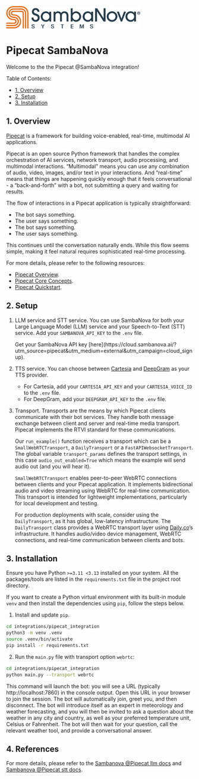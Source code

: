 <a href="https://sambanova.ai/">
<picture>
 <source media="(prefers-color-scheme: dark)" srcset="../images/SambaNova-light-logo-1.png" height="60">
  <img alt="SambaNova logo" src="../images/SambaNova-dark-logo-1.png" height="60">
</picture>
</a>

Pipecat SambaNova
=====================

Welcome to the the Pipecat @SambaNova integration!

Table of Contents:

- [1. Overview](#overview)
- [2. Setup](#setup)
- [3. Installation](#installation)

## 1. Overview

[Pipecat](https://www.pipecat.ai/) is a framework for building voice-enabled, real-time, multimodal AI applications.

Pipecat is an open source Python framework that handles the complex orchestration of AI services, network transport, audio processing, and multimodal interactions. “Multimodal” means you can use any combination of audio, video, images, and/or text in your interactions. And “real-time” means that things are happening quickly enough that it feels conversational - a “back-and-forth” with a bot, not submitting a query and waiting for results.

The flow of interactions in a Pipecat application is typically straightforward:

- The bot says something.
- The user says something.
- The bot says something.
- The user says something.

This continues until the conversation naturally ends. While this flow seems simple, making it feel natural requires sophisticated real-time processing.

For more details, please refer to the following resources:
- [Pipecat Overview](https://docs.pipecat.ai/getting-started/overview).
- [Pipecat Core Concepts](https://docs.pipecat.ai/getting-started/core-concepts).
- [Pipecat Quickstart](https://docs.pipecat.ai/getting-started/quickstart).

## 2. Setup

1. LLM service and STT service.
    You can use SambaNova for both your Large Language Model (LLM) service and your Speech-to-Text (STT) service.
    Add your `SAMBANOVA_API_KEY` to the `.env` file.
    
    <Tip>
    Get your SambaNova API key [here](https://cloud.sambanova.ai/?utm_source=pipecat&utm_medium=external&utm_campaign=cloud_signup).
    </Tip>

2. TTS service.
    You can choose between [Cartesia](https://cartesia.ai/) and [DeepGram](https://deepgram.com/) as your TTS provider.

    - For Cartesia, add your `CARTESIA_API_KEY` and your `CARTESIA_VOICE_ID` to the `.env` file.
    - For DeepGram, add your `DEEPGRAM_API_KEY` to the `.env` file.

3. Transport.
    Transports are the means by which Pipecat clients communicate with their bot services.
    They handle both message exchange between client and server and real-time media transport.
    Pipecat implements the RTVI standard for these communications.

    Our `run_example()` function receives a transport which can be a
    `SmallWebRTCTransport`, a `DailyTransport` or a `FastAPIWebsocketTransport`.
    The global variable `transport_params` defines the transport settings,
    in this case `audio_out_enabled=True` which means the example will send audio out (and you will hear it).

    `SmallWebRTCTransport` enables peer-to-peer WebRTC connections between clients and your Pipecat application.
    It implements bidirectional audio and video streaming using WebRTC for real-time communication.
    This transport is intended for lightweight implementations, particularly for local development and testing.

    For production deployments with scale, consider using the `DailyTransport`, as it has global, low-latency infrastructure.
    The `DailyTransport` class provides a WebRTC transport layer using [Daily.co](https://www.daily.co/)’s infrastructure.
    It handles audio/video device management, WebRTC connections, and real-time communication between clients and bots.

## 3. Installation

Ensure you have Python `>=3.11 <3.13` installed on your system.
All the packages/tools are listed in the `requirements.txt` file in the project root directory.

If you want to create a Python virtual environment with its built-in module `venv`
and then install the dependencies using `pip`,
follow the steps below.

1. Install and update `pip`.

```bash
cd integrations/pipecat_integration
python3 -m venv .venv
source .venv/bin/activate
pip install -r requirements.txt
```

2. Run the `main.py` file with transport option `webrtc`:

```bash
cd integrations/pipecat_integration
python main.py --transport webrtc
```

This command will launch the bot: you will see a URL (typically http://localhost:7860) in the console output.
Open this URL in your browser to join the session.
The bot will automatically join, greet you, and then disconnect.
The bot will introduce itself as an expert in meteorology and weather forecasting,
and you will then be invited to ask a question about the weather in any city and country,
as well as your preferred temperature unit, Celsius or Fahrenheit.
The bot will then wait for your question, call the relevant weather tool, and provide a conversational answer.

## 4. References
For more details, please refer to the [Sambanova @Pipecat llm docs](https://docs.pipecat.ai/server/services/llm/sambanova) and [Sambanova @Pipecat stt docs](https://docs.pipecat.ai/server/services/stt/sambanova).